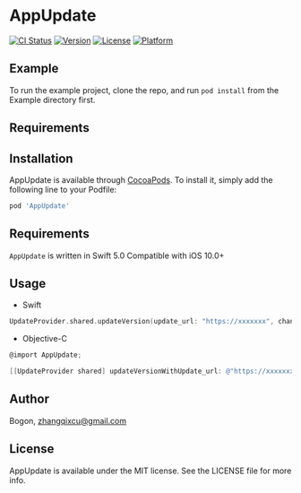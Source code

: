 # AppUpdate

[![CI Status](https://img.shields.io/travis/Bogon/AppUpdate.svg?style=flat)](https://travis-ci.org/Bogon/AppUpdate)
[![Version](https://img.shields.io/cocoapods/v/AppUpdate.svg?style=flat)](https://cocoapods.org/pods/AppUpdate)
[![License](https://img.shields.io/cocoapods/l/AppUpdate.svg?style=flat)](https://cocoapods.org/pods/AppUpdate)
[![Platform](https://img.shields.io/cocoapods/p/AppUpdate.svg?style=flat)](https://cocoapods.org/pods/AppUpdate)

## Example

To run the example project, clone the repo, and run `pod install` from the Example directory first.

## Requirements

## Installation

AppUpdate is available through [CocoaPods](https://cocoapods.org). To install
it, simply add the following line to your Podfile:

```ruby
pod 'AppUpdate'
```

## Requirements
`AppUpdate` is written in Swift 5.0 Compatible with iOS 10.0+

## Usage
+ Swift
```Swift
UpdateProvider.shared.updateVersion(update_url: "https://xxxxxxx", channel: "distrbution")
```

+ Objective-C
```Objective-C
@import AppUpdate;

[[UpdateProvider shared] updateVersionWithUpdate_url: @"https://xxxxxxx" channel: @"distrbution" bundleID: @"com.xxx.yyy"];
```

## Author

Bogon, zhangqixcu@gmail.com

## License

AppUpdate is available under the MIT license. See the LICENSE file for more info.
